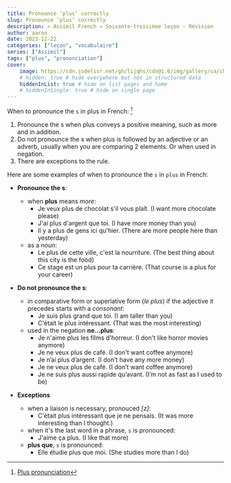 ```yaml
---
title: Pronounce ‘plus’ correctly
slug: Pronounce ‘plus’ correctly
description: « Assimil French » Soixante-troisième leçon - Révision
author: aaron
date: 2023-12-22
categories: ["leçon", "vocabulaire"]
series: ["Assimil"]
tags: ["plus", "prononciation"]
cover: 
    image: https://cdn.jsdelivr.net/gh/lijqhs/cdn@1.6/img/gallery/ca/chris-czermak-0b9eOKZU_dE-unsplash.jpg
    # hidden: true # hide everywhere but not in structured data
    hiddenInList: true # hide on list pages and home
    # hiddenInSingle: true # hide on single page
---
```



When to pronounce the `s` in plus in French: [^1]

[^1]: [Plus pronunciation](https://www.lawlessfrench.com/grammar/plus/)

1. Pronounce the s when plus conveys a positive meaning, such as more and in addition. 
2. Do not pronounce the s when plus is followed by an adjective or an adverb, usually when you are comparing 2 elements. Or when used in negation.
3. There are exceptions to the rule.

Here are some examples of when to pronounce the `s` in `plus` in French:

- **Pronounce the s**:
  + when **plus** means *more*:
    * Je veux plus de chocolat s'il vous plaît. (I want more chocolate please)
    * J'ai plus d'argent que toi. (I have more money than you)
    * Il y a plus de gens ici qu'hier. (There are more people here than yesterday)
  + as a *noun*: 
    * Le plus de cette ville, c'est la nourriture. (The best thing about this city is the food)
    * Ce stage est un plus pour ta carrière. (That course is a plus for your career)

- **Do not pronounce the s**:
  + in comparative form or superlative form (*le plus*) if the adjective it precedes starts with a *consonant*:
    * Je suis plus grand que toi. (I am taller than you)
    * C'était le plus intéressant. (That was the most interesting)
  + used in the negation **ne...plus**:
    * Je n'aime plus les films d'horreur. (I don't like horror movies anymore)
    * Je ne veux plus de café. (I don't want coffee anymore)
    * Je n’ai plus d’argent. (I don’t have any more money)
    * Je ne veux plus de café. (I don’t want coffee anymore)
    * Je ne suis plus aussi rapide qu’avant. (I’m not as fast as I used to be)

- **Exceptions**
  + when a liaison is necessary, pronouced *[z]*:
    * C'était plus intéressant que je ne pensais. (It was more interesting than I thought.)
  + when it's the last word in a phrase, `s` is pronounced:
    * J'aime ça plus. (I like that more)
  + **plus que**, `s` is pronounced:
    * Elle étudie plus que moi. (She studies more than I do)